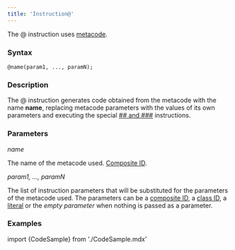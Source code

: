 ```yaml
---
title: 'Instruction@'
---
```


The @ instruction uses [metacode](Metaprogramming.md#metacode).

### Syntax

    @name(param1, ..., paramN);

### Description

The @ instruction generates code obtained from the metacode with the name **name**, replacing metacode parameters with the values of its own parameters and executing the special [\#\# and \#\#\#](Metaprogramming.md#lexeme-concatenation) instructions. 

### Parameters 

*name*

The name of the metacode used. [Composite ID](IDs.md#cid-broken).  

*param1, ..., paramN*

The list of instruction parameters that will be substituted for the parameters of the metacode used. The parameters can be a [composite ID](IDs.md#cid-broken), a [class ID](IDs.md#classid-broken), a [literal](Literals.md) or the *empty parameter* when nothing is passed as a parameter.

### Examples


import {CodeSample} from './CodeSample.mdx'

<CodeSample url="https://documentation.lsfusion.org/sample?file=InstructionSample&block=implementmeta"/>

  
